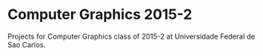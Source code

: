 # Computer Graphics 2015-2

Projects for Computer Graphics class of 2015-2 at Universidade Federal de Sao Carlos.
